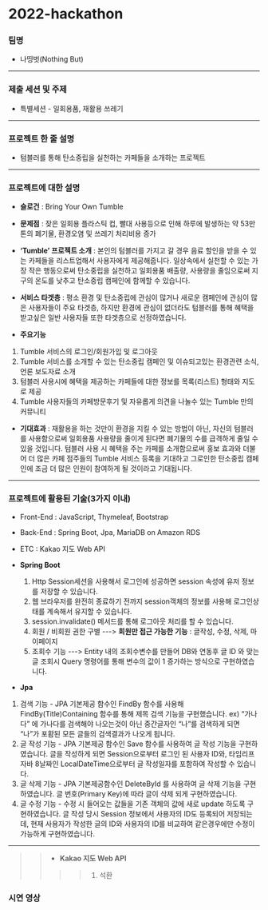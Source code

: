 # 2022-hackathon
### 팀명
- 나띵벗(Nothing But)
----------

### 제출 세션 및 주제
- 특별세션 - 일회용품, 재활용 쓰레기
----------

### 프로젝트 한 줄 설명
- 텀블러를 통해 탄소중립을 실천하는 카페들을 소개하는 프로젝트
----------
### 프로젝트에 대한 설명
- **슬로건** : Bring Your Own Tumble

- **문제점** : 잦은 일회용 플라스틱 컵, 빨대 사용등으로 인해 하루에 발생하는 약 53만톤의 폐기물, 환경오염 및 쓰레기 처리비용 증가

- **‘Tumble’ 프로젝트 소개** : 본인의 텀블러를 가지고 갈 경우 음료 할인을 받을 수 있는 카페들을 리스트업해서 사용자에게 제공해줍니다.
일상속에서 실천할 수 있는 가장 작은 행동으로써 탄소중립을 실천하고 일회용품 배출량, 사용량을 줄임으로써 지구의 온도를 낮추고 탄소중립 캠페인에 함께할 수 있습니다.

- **서비스 타겟층** : 평소 환경 및 탄소중립에 관심이 많거나 새로운 캠페인에 관심이 많은 사용자들이 주요 타겟층, 하지만 환경에 관심이 없더라도 텀블러를 통해 혜택을 받고싶은 일반 사용자들 또한 타겟층으로 선정하였습니다.

- **주요기능**
1. Tumble 서비스의 로그인/회원가입 및 로그아웃
2. Tumble 서비스를 소개할 수 있는 탄소중립 캠페인 및 이슈되고있는 환경관련 소식, 언론 보도자료 소개
3. 텀블러 사용시에 혜택을 제공하는 카페들에 대한 정보를 목록(리스트) 형태와 지도로 제공
4. Tumble 사용자들의 카페방문후기 및 자유롭게 의견을 나눌수 있는 Tumble 만의 커뮤니티

- **기대효과** : 재활용을 하는 것만이 환경을 지킬 수 있는 방법이 아닌, 자신의 텀블러를 사용함으로써 일회용품 사용량을 줄이게 된다면 폐기물의 수를 급격하게 줄일 수 있을 것입니다. 텀블러 사용 시 혜택을 주는 카페를 소개함으로써 홍보 효과와 더불어 더 많은 카페 점주들의 Tumble 서비스 등록을 기대하고 그로인한 탄소중립 캠페인에 조금 더 많은 인원이 참여하게 될 것이라고 기대됩니다.

----------
### 프로젝트에 활용된 기술(3가지 이내)
- Front-End : JavaScript, Thymeleaf, Bootstrap
- Back-End : Spring Boot, Jpa, MariaDB on Amazon RDS
- ETC : Kakao 지도 Web API

- **Spring Boot**
  1. Http Session세션을 사용해서 로그인에 성공하면 session 속성에 유저 정보를 저장할 수 있습니다.
  2. 웹 브라우저를 완전히 종료하기 전까지 session객체의 정보를 사용해 로그인상태를 계속해서 유지할 수 있습니다.
  3. session.invalidate() 메서드를 통해 로그아웃 처리를 할 수 있습니다.
  4. 회원 / 비회원 권한 구별 ---> **회원만 접근 가능한 기능** : 글작성, 수정, 삭제, 마이페이지
  5. 조회수 기능 ---> Entity 내의 조회수변수를 만들어 DB와 연동후 글 ID 와 맞는 글 조회시 Query 명령어를 통해 변수의 값이 1 증가하는 방식으로 구현하였습니다.

- **Jpa**
1. 검색 기능 - JPA 기본제공 함수인 FindBy 함수를 사용해 FindBy(Title)Containing 함수를 통해 제목 검색 기능을 구현했습니다. 
ex) “가나다” 에 가나다를 검색해야 나오는것이 아닌 중간글자인 “나”를 검색하게 되면 “나”가 포홤된 모든 글들의 검색결과가 나오게 됩니다.
2. 글 작성 기능 - JPA 기본제공 함수인 Save 함수를 사용하여 글 작성 기능을 구현하였습니다. 글을 작성하게 되면 Session으로부터 로그인 된 사용자 ID와, 타임리프 자바 8날짜인 LocalDateTime으로부터 글 작성일자를 포함하여 작성할 수 있습니다.
3. 글 삭제 기능 - JPA 기본제공함수인 DeleteById 를 사용하여 글 삭제 기능을 구현하였습니다. 글 번호(Primary Key)에 따라 글이 삭제 되게 구현하였습니다.
4. 글 수정 기능 - 수정 시 들어오는 값들을 기존 객체의 값에 새로 update 하도록 구현하였습니다. 글 작성 당시 Session 정보에서 사용자의 ID도 등록되어 저장되는데, 현재 사용자가 작성한 글의 ID와 사용자의 ID를 비교하여 같은경우에만 수정이 가능하게 구현하였습니다.

----------

> > - **Kakao 지도 Web API**
> > > > 1. 석환



### 시연 영상
